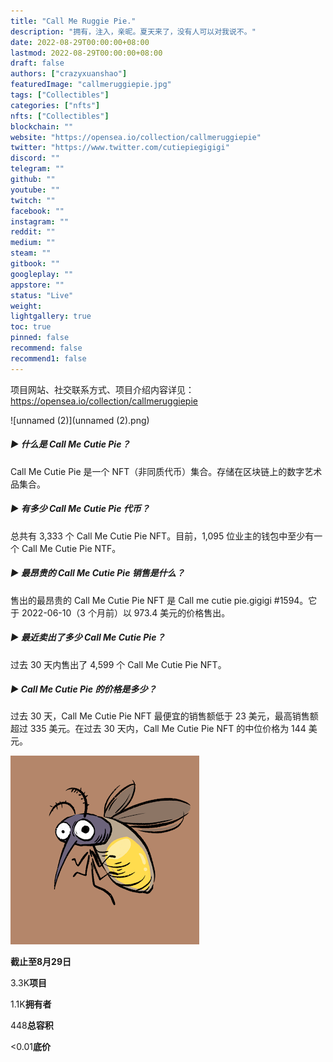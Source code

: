 ```yaml
---
title: "Call Me Ruggie Pie."
description: "拥有，注入，亲昵。夏天来了，没有人可以对我说不。"
date: 2022-08-29T00:00:00+08:00
lastmod: 2022-08-29T00:00:00+08:00
draft: false
authors: ["crazyxuanshao"]
featuredImage: "callmeruggiepie.jpg"
tags: ["Collectibles"]
categories: ["nfts"]
nfts: ["Collectibles"]
blockchain: ""
website: "https://opensea.io/collection/callmeruggiepie"
twitter: "https://www.twitter.com/cutiepiegigigi"
discord: ""
telegram: ""
github: ""
youtube: ""
twitch: ""
facebook: ""
instagram: ""
reddit: ""
medium: ""
steam: ""
gitbook: ""
googleplay: ""
appstore: ""
status: "Live"
weight: 
lightgallery: true
toc: true
pinned: false
recommend: false
recommend1: false
---
```

项目网站、社交联系方式、项目介绍内容详见：https://opensea.io/collection/callmeruggiepie

![unnamed (2)](unnamed (2).png)

##### ▶ 什么是 Call Me Cutie Pie？

Call Me Cutie Pie 是一个 NFT（非同质代币）集合。存储在区块链上的数字艺术品集合。

##### ▶ 有多少 Call Me Cutie Pie 代币？

总共有 3,333 个 Call Me Cutie Pie NFT。目前，1,095 位业主的钱包中至少有一个 Call Me Cutie Pie NTF。

##### ▶ 最昂贵的 Call Me Cutie Pie 销售是什么？

售出的最昂贵的 Call Me Cutie Pie NFT 是 Call me cutie pie.gigigi #1594。它于 2022-06-10（3 个月前）以 973.4 美元的价格售出。

##### ▶ 最近卖出了多少 Call Me Cutie Pie？

过去 30 天内售出了 4,599 个 Call Me Cutie Pie NFT。

##### ▶ Call Me Cutie Pie 的价格是多少？

过去 30 天，Call Me Cutie Pie NFT 最便宜的销售额低于 23 美元，最高销售额超过 335 美元。在过去 30 天内，Call Me Cutie Pie NFT 的中位价格为 144 美元。

![unnamed](unnamed.png)

**截止至8月29日**

3.3K**项目**

1.1K**拥有者**

448**总容积**

<0.01**底价**